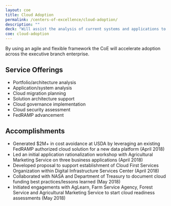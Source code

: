 ```yaml
---
layout: coe
title: Cloud Adoption
permalink: /centers-of-excellence/cloud-adoption/
description: ""
deck: "Will assist the analysis of current systems and applications to provide recommendations for planning migration to the cloud, including balancing tactical “lift and shift” imperatives with more strategic “fix and shift” possibilities."
coe: cloud-adoption
---
```


By using an agile and flexible framework the CoE will accelerate adoption across the executive branch enterprise.

## Service Offerings

- Portfolio/architecture analysis
- Application/system analysis
- Cloud migration planning
- Solution architecture support
- Cloud governance implementation
- Cloud security assessment
- FedRAMP advancement




## Accomplishments

- Generated $2M+ in cost avoidance at USDA by leveraging an existing FedRAMP authorized cloud solution for a new data platform (April 2018)
- Led an initial application rationalization workshop with Agricultural Marketing Service on three business applications (April 2018)
- Developed proposal to support establishment of Cloud First Services Organization within Digital Infrastructure Services Center (April 2018)
- Collaborated with NASA and Department of Treasury to document cloud funding best practices/lessons learned (May 2018)
- Initiated engagements with AgLearn, Farm Service Agency, Forest Service and Agricultural Marketing Service to start cloud readiness assessments (May 2018)
